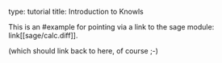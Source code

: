 type: tutorial
title: Introduction to Knowls

This is an #example for pointing via a link
to the sage module: link[[sage/calc.diff]].

(which should link back to here, of course ;-)

